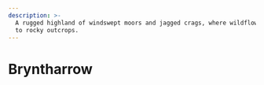 ```yaml
---
description: >-
  A rugged highland of windswept moors and jagged crags, where wildflowers cling
  to rocky outcrops.
---
```


# Bryntharrow

